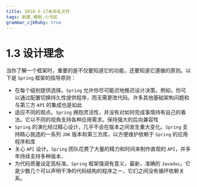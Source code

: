```yaml
---
title: 2018-5-17未命名文件 
tags: 新建,模板,小书匠
grammar_cjkRuby: true
---
```



# 1.3 设计理念

当你了解一个框架时，重要的是不仅要知道它的功能，还要知道它遵循的原则。以下是 `Spring` 框架的指导原则：

* 在每个级别提供选择。`Spring` 允许你尽可能迟地推迟设计决策。例如，你可以通过配置切换持久性提供程序，而无需更改代码。许多其他基础架构问题和与第三方 `API` 的集成也是如此
* 适应不同的观点。`Spring` 拥抱灵活性，并没有对如何完成事情持有自己的看法。它以不同的视角支持各种应用需求。保持强大的后向兼容性
* `Spring` 的演化经过精心设计，几乎不会在版本之间发生重大变化。`Spring` 支持精心挑选的一系列 `JDK` 版本和第三方库，以方便维护依赖于 `Spring` 的应用程序和库
* 关心 `API` 设计。`Spring` 团队花费了大量的精力和时间来制作直观的 `API`，并多年持续支持多种版本、
* 为代码质量设定高标准。`Spring` 框架强调有意义，最新，准确的 `Javadoc`。它是少数几个可以声明干净的代码结构的程序之一，它们之间没有循环依赖关系。
